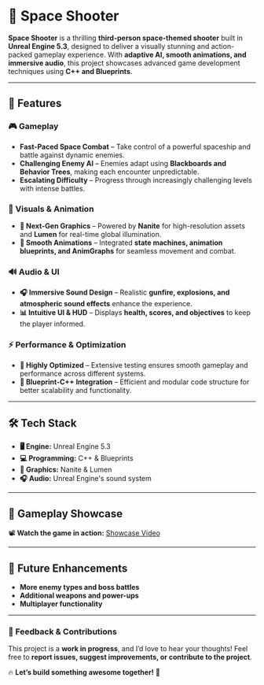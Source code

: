 # 🚀 Space Shooter  

**Space Shooter** is a thrilling **third-person space-themed shooter** built in **Unreal Engine 5.3**, designed to deliver a visually stunning and action-packed gameplay experience. With **adaptive AI, smooth animations, and immersive audio**, this project showcases advanced game development techniques using **C++ and Blueprints**.  

---

## 🌟 Features  

### 🎮 Gameplay  
- **Fast-Paced Space Combat** – Take control of a powerful spaceship and battle against dynamic enemies.  
- **Challenging Enemy AI** – Enemies adapt using **Blackboards and Behavior Trees**, making each encounter unpredictable.  
- **Escalating Difficulty** – Progress through increasingly challenging levels with intense battles.  

### 🎨 Visuals & Animation  
- **🌠 Next-Gen Graphics** – Powered by **Nanite** for high-resolution assets and **Lumen** for real-time global illumination.  
- **💠 Smooth Animations** – Integrated **state machines, animation blueprints, and AnimGraphs** for seamless movement and combat.  

### 🔊 Audio & UI  
- **🎧 Immersive Sound Design** – Realistic **gunfire, explosions, and atmospheric sound effects** enhance the experience.  
- **📊 Intuitive UI & HUD** – Displays **health, scores, and objectives** to keep the player informed.  

### ⚡ Performance & Optimization  
- **🚀 Highly Optimized** – Extensive testing ensures smooth gameplay and performance across different systems.  
- **🔄 Blueprint-C++ Integration** – Efficient and modular code structure for better scalability and functionality.  

---

## 🛠 Tech Stack  

- **🖥 Engine:** Unreal Engine 5.3  
- **💻 Programming:** C++ & Blueprints  
- **🎨 Graphics:** Nanite & Lumen  
- **🎧 Audio:** Unreal Engine's sound system  

---

## 🎥 Gameplay Showcase  

📽️ **Watch the game in action:** [Showcase Video](https://drive.google.com/drive/folders/1oTZYGJKVK9olf_yN-1C0y-DUmGA7cY2_?usp=sharing)  

---

## 🚀 Future Enhancements  

- **More enemy types and boss battles**  
- **Additional weapons and power-ups**  
- **Multiplayer functionality**  

---

### 💬 Feedback & Contributions  

This project is a **work in progress**, and I’d love to hear your thoughts! Feel free to **report issues, suggest improvements, or contribute to the project**.  

🔥 **Let’s build something awesome together!** 🚀  
